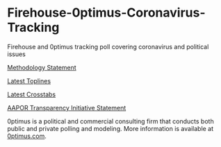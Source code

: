# Firehouse-0ptimus-Coronavirus-Tracking
Firehouse and 0ptimus tracking poll covering coronavirus and political issues

<a href="https://github.com/optimus-forecasting-and-polling/Firehouse-0ptimus-Coronavirus-Tracking/blob/master/April-20-2020/0ptimus_Coronavirus_Methodology_Statement0418.pdf">Methodology Statement</a>

<a href="https://github.com/optimus-forecasting-and-polling/Firehouse-0ptimus-Coronavirus-Tracking/blob/master/April-20-2020/Toplines_2020-04-18.pdf">Latest Toplines</a>

<a href="https://github.com/optimus-forecasting-and-polling/Firehouse-0ptimus-Coronavirus-Tracking/blob/master/April-20-2020/Crosstabs_2020-04-18.pdf">Latest Crosstabs</a>

<a href="https://github.com/optimus-forecasting-and-polling/Firehouse-0ptimus-Coronavirus-Tracking/blob/master/April-20-2020/0ptimus_US_04_2020_AAPOR-TI.pdf"> AAPOR Transparency Initiative Statement</a>

0ptimus is a political and commercial consulting firm that conducts both public and private polling and modeling. 
More information is available at <a href="https://www.0ptimus.com">0ptimus.com</a>.
